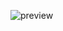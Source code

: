 ![preview](https://user-images.githubusercontent.com/69219137/201178674-2b86d561-a314-4634-a5f4-909c74b4b694.png)

